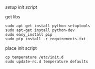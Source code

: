 *setup init script*

get libs
```
sudo apt-get install python-setuptools
sudo apt-get install python-dev
sudo easy_install pip
sudo pip install -r requirements.txt
```


place init script
```
cp temperature /etc/init.d
sudo update-rc.d temperature defaults
```
